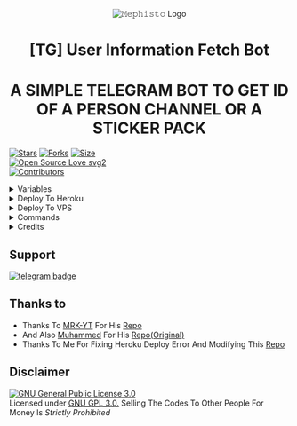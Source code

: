 <p align="center">
  <img src="https://i.ibb.co/p3Ycvh5/photo-2021-04-23-17-46-14-removebg-preview.png" alt="𝙼𝚎𝚙𝚑𝚒𝚜𝚝𝚘 Logo">
</p>
<h1 align="center">
  <b>[TG] User Information Fetch Bot</b>
</h1>

<h1 align="center">
  <b>A SIMPLE TELEGRAM BOT TO GET ID OF A PERSON CHANNEL OR A STICKER PACK
</b>
</h1>

[![Stars](https://img.shields.io/github/stars/Judson-web/ID-Bot?style=flat-square&color=yellow)](https://github.com/Judson-web/ID-Bot/stargazers)
[![Forks](https://img.shields.io/github/forks/Judson-web/ID-Bot?style=flat-square&color=orange)](https://github.com/Judson-web/ID-Bot/fork)
[![Size](https://img.shields.io/github/repo-size/Judson-web/ID-Bot?style=flat-square&color=green)](https://github.com/Judson-web/ID-Bot/)   
[![Open Source Love svg2](https://badges.frapsoft.com/os/v2/open-source.svg?v=103)](https://github.com/Judson-web/ID-Bot)   
[![Contributors](https://img.shields.io/github/contributors/Judson-web/ID-Bot?style=flat-square&color=green)](https://github.com/Judson-web/ID-Bot/graphs/contributors)

<details><summary>Variables</summary>
<p>
<pre>
                                                                                                            
### Required Variables
* `API_HASH`: Get this value from [telegram.org](https://my.telegram.org/apps)
* `API_ID`: Get this value from [telegram.org](https://my.telegram.org/apps)
* `BOT_TOKEN`: Create a bot using [@BotFather](https://telegram.dog/BotFather), and get the Telegram API token.
* `BOT_USERNAME`: Your Bot UserName Without @ (EX: TGIdsSTMBot)
* `UPDATE_CHANNEL`: Channel User Name Without @ (EX: storytimeoGG)

</pre>
</p>
</details>

<details><summary>Deploy To Heroku</summary>
<p>
<br>
<a href="https://heroku.com/deploy?template=https://github.com/Judson-web/ID-Bot/tree/main">
  <img src="https://www.herokucdn.com/deploy/button.svg" alt="Deploy">
</a>
</p>
</details>

<details><summary>Deploy To VPS</summary>
<p>
<pre>
Running https://github.com/Judson-web/ID-Bot/tree/blob/main
cd Judson-web/ID-Bot-ReMaster
pip3 install -r requirements.txt
# Change The Vars Of bot/__init__.py File Accordingly
python3 -m tgidfinder.py
</pre>
</p>
</details>

<details><summary>Commands</summary>
<p>
<pre>
                                                                                                            
* /start -  To Check Bot Alive Or Not 💝                                                                                                                           
* /help - Get More Information 🙂
* /about - Bio Data Of Bot 🤣
* /id - To Get TG ID
* /info - To Get TG Info
* /Json - To  get json file of replied Message or Media
* /stickerid - Reply This Command To Any Sticker To Get ID

</pre>
</p>
</details>

<details><summary>Credits</summary>
<p>
<pre>
                                                                                                            

Join Our [Telegram Group](https://www.telegram.dog/Mo_Tech_Group) For Support/Assistance And Our [Channel](https://www.telegram.dog/Mo_Tech_YT) For Updates.   
   
**Report Bugs**, Give Feature Requests There..
   
Do **Fork** And **Star** The Repository If You Liked It.

Deploy Eror Fixed By [Me](https://github.com/Judson-web)

</pre>
</p>
</details>

## Support
[![telegram badge](https://img.shields.io/badge/Telegram-Group-30302f?style=flat&logo=telegram)](https://t.me/STMbOTsUPPORTgROUP)

## Thanks to 

 - Thanks To [MRK-YT](https://github.com/MRK-YT) For His [Repo](https://github.com/MRK-YT/ID-Bot)
 - And Also [Muhammed](https://github.com/PR0FESS0R-99) For His [Repo(Original)](https://github.com/PR0FESS0R-99/ID-Bot-V1)
 - Thanks To Me For Fixing Heroku Deploy Error And Modifying This [Repo](https://github.com/Judson-web/ID-Bot)

## Disclaimer
[![GNU General Public License 3.0](https://www.gnu.org/graphics/agplv3-155x51.png)](https://www.gnu.org/licenses/agpl-3.0.en.html#header)    
Licensed under [GNU GPL 3.0.](https://github.com/Judson-web/ID-Bot/blob/master/LICENSE) 
Selling The Codes To Other People For Money Is *Strictly Prohibited*
